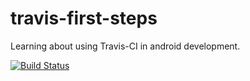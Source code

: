 # travis-first-steps
Learning about using Travis-CI in android development.

[![Build Status](https://travis-ci.org/MarekAG/travis-first-steps.svg)](https://travis-ci.org/MarekAG/travis-first-steps)

